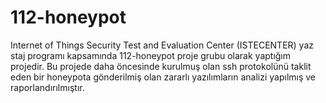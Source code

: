 # 112-honeypot
Internet of Things Security Test and Evaluation Center (ISTECENTER) yaz staj programı kapsamında 112-honeypot proje grubu olarak yaptığım projedir.
Bu projede daha öncesinde kurulmuş olan ssh protokolünü taklit eden bir honeypota gönderilmiş olan zararlı yazılımların analizi yapılmış ve raporlandırılmıştır.
